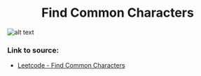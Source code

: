 <h1 align="center">Find Common Characters</h1>

![alt text](https://images2.imgbox.com/69/84/7ov8EvTR_o.png?raw=true)



### Link to source: 
- <a href="https://leetcode.com/problems/find-common-characters/">Leetcode - Find Common Characters</a>

